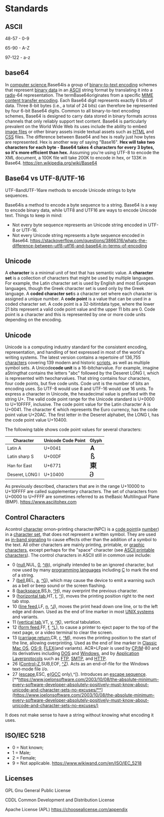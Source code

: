# Standards

## ASCII

48-57 - 0-9

65-90 - A-Z

97-122 - a-z

## base64

In [computer science](https://en.wikipedia.org/wiki/Computer_science),Base64is a group of [binary-to-text encoding](https://en.wikipedia.org/wiki/Binary-to-text_encoding) schemes that represent [binary data](https://en.wikipedia.org/wiki/Binary_data) in an [ASCII](https://en.wikipedia.org/wiki/ASCII) string format by translating it into a [radix](https://en.wikipedia.org/wiki/Radix)-64 representation. The termBase64originates from a specific [MIME content transfer encoding](https://en.wikipedia.org/wiki/MIME#Content-Transfer-Encoding). Each Base64 digit represents exactly 6 bits of data. Three 8-bit bytes (i.e., a total of 24 bits) can therefore be represented by four 6-bit Base64 digits.
Common to all binary-to-text encoding schemes, Base64 is designed to carry data stored in binary formats across channels that only reliably support text content. Base64 is particularly prevalent on the World Wide Web its uses include the ability to embed [image files](https://en.wikipedia.org/wiki/Image_files) or other binary assets inside textual assets such as [HTML](https://en.wikipedia.org/wiki/HTML) and [CSS](https://en.wikipedia.org/wiki/CSS) files.
The difference between Base64 and hex is really just how bytes are represented. Hex is another way of saying "Base16". **Hex will take two characters for each byte - Base64 takes 4 characters for every 3 bytes, so it's more efficient than hex.** Assuming you're using UTF-8 to encode the XML document, a 100K file will take 200K to encode in hex, or 133K in Base64.
<https://en.wikipedia.org/wiki/Base64>

## Base64 vs UTF-8/UTF-16

UTF-8andUTF-16are methods to encode Unicode strings to byte sequences.

Base64is a method to encode a byte sequence to a string.
Base64 is a way to encode binary data, while UTF8 and UTF16 are ways to encode Unicode text.
Things to keep in mind:

- Not every byte sequence represents an Unicode string encoded in UTF-8 or UTF-16.
- Not every Unicode string represents a byte sequence encoded in Base64.
<https://stackoverflow.com/questions/3866316/whats-the-difference-between-utf8-utf16-and-base64-in-terms-of-encoding>

## Unicode

A **character** is a minimal unit of text that has semantic value.
A **character set** is a collection of characters that might be used by multiple languages. For example, the Latin character set is used by English and most European languages, though the Greek character set is used only by the Greek language.
A **coded character set**is a character set where each character is assigned a unique number.
A **code point** is a value that can be used in a coded character set. A code point is a 32-bitintdata type, where the lower 21 bits represent a valid code point value and the upper 11 bits are 0. Code point is a character and this is represented by one or more code units depending on the encoding.

## Unicode

Unicode is a computing industry standard for the consistent encoding, representation, and handling of text expressed in most of the world's writing systems.
The latest version contains a repertoire of 136,755 [characters](https://en.wikipedia.org/wiki/Character_(computing)) covering 139 modern and historic [scripts](https://en.wikipedia.org/wiki/Script_(Unicode)), as well as multiple symbol sets.
A Unicode**code unit** is a 16-bitcharvalue. For example, imagine aStringthat contains the letters "abc" followed by the Deseret LONG I, which is represented with twocharvalues. That string contains four characters, four code points, but five code units. Code unit is the number of bits an encoding uses. So UTF-8 would use 8 and UTF-16 would use 16 units.
To express a character in Unicode, the hexadecimal value is prefixed with the string U+. The valid code point range for the Unicode standard is U+0000 to U+10FFFF, inclusive. The code point value for the Latin character A is U+0041. The character € which represents the Euro currency, has the code point value U+20AC. The first letter in the Deseret alphabet, the LONG I, has the code point value U+10400.

The following table shows code point values for several characters:

| Character       | Unicode Code Point | Glyph                                                                                                                                                                                                              |
|--------------------------|----------------------------------|------------|
| Latin A         | U+0041             | ![image](../../media/Standards-image1.gif)                                                     |
| Latin sharp S   | U+00DF             | ![image](../../media/Standards-image2.gif)                                            |
| Han for East    | U+6771             | ![image](../../media/Standards-image3.gif) |
| Deseret, LONG I | U+10400            | ![image](../../media/Standards-image4.gif)               |

As previously described, characters that are in the range U+10000 to U+10FFFF are called supplementary characters. The set of characters from U+0000 to U+FFFF are sometimes referred to as theBasic Multilingual Plane (BMP).
<https://www.asciitohex.com>

## Control Characters

Acontrol [character](https://en.wikipedia.org/wiki/Character_(computing)) ornon-printing character(NPC) is a [code point](https://en.wikipedia.org/wiki/Code_point)(a [number](https://en.wikipedia.org/wiki/Number)) in a [character set](https://en.wikipedia.org/wiki/Character_encoding), that does not represent a written symbol. They are used as [in-band signaling](https://en.wikipedia.org/wiki/In-band_signaling) to cause effects other than the addition of a symbol to the text. All other characters are mainly printing, printable, or [graphic characters](https://en.wikipedia.org/wiki/Graphic_character), except perhaps for the "space" character (see [ASCII printable characters](https://en.wikipedia.org/wiki/ASCII_printable_characters)).
The control characters in ASCII still in common use include:

- 0 ([null](https://en.wikipedia.org/wiki/Null_character),NUL, [0](https://en.wikipedia.org/wiki/%5C0), [^@](https://en.wikipedia.org/wiki/%5E@)), originally intended to be an ignored character, but now used by many [programming languages](https://en.wikipedia.org/wiki/Programming_language) including [C](https://en.wikipedia.org/wiki/C_programming_language) to mark the end of a string.
- 7 ([bell](https://en.wikipedia.org/wiki/Bell_character),BEL, [a](https://en.wikipedia.org/wiki/%5Ca), [^G](https://en.wikipedia.org/wiki/%5EG)), which may cause the device to emit a warning such as a bell or beep sound or the screen flashing.
- 8 ([backspace](https://en.wikipedia.org/wiki/Backspace),BS,b, [^H](https://en.wikipedia.org/wiki/%5EH)), may overprint the previous character.
- 9 ([horizontal tab](https://en.wikipedia.org/wiki/Tab_key),HT, [t](https://en.wikipedia.org/wiki/%5Ct), [^I](https://en.wikipedia.org/wiki/%5EI)), moves the printing position right to the next tab stop.
- 10 ([line feed](https://en.wikipedia.org/wiki/Newline),LF, [n](https://en.wikipedia.org/wiki/%5Cn), [^J](https://en.wikipedia.org/wiki/%5EJ)), moves the print head down one line, or to the left edge and down. Used as the end of line marker in most [UNIX systems](https://en.wikipedia.org/wiki/Unix) and variants.
- 11 ([vertical tab](https://en.wikipedia.org/wiki/Tab_key),VT, [v](https://en.wikipedia.org/wiki/%5Cv), [^K](https://en.wikipedia.org/wiki/%5EK)), vertical tabulation.
- 12 ([form feed](https://en.wikipedia.org/wiki/Page_break),FF, [f](https://en.wikipedia.org/wiki/%5Cf), [^L](https://en.wikipedia.org/wiki/%5EL)), to cause a printer to eject paper to the top of the next page, or a video terminal to clear the screen.
- 13 ([carriage return](https://en.wikipedia.org/wiki/Carriage_return),CR, [r](https://en.wikipedia.org/wiki/%5Cr), [^M](https://en.wikipedia.org/wiki/%5EM)), moves the printing position to the start of the line, allowing overprinting. Used as the end of line marker in [Classic Mac OS](https://en.wikipedia.org/wiki/Classic_Mac_OS), [OS-9](https://en.wikipedia.org/wiki/OS-9), [FLEX](https://en.wikipedia.org/wiki/FLEX_(operating_system))(and variants). ACR+LFpair is used by [CP/M](https://en.wikipedia.org/wiki/CP/M)-80 and its derivatives including [DOS](https://en.wikipedia.org/wiki/DOS) and [Windows](https://en.wikipedia.org/wiki/Microsoft_Windows), and by [Application Layer](https://en.wikipedia.org/wiki/Application_Layer)[protocols](https://en.wikipedia.org/wiki/Communications_protocol) such as [FTP](https://en.wikipedia.org/wiki/File_Transfer_Protocol), [SMTP](https://en.wikipedia.org/wiki/Simple_Mail_Transfer_Protocol), and [HTTP](https://en.wikipedia.org/wiki/Hypertext_Transfer_Protocol).
- 26 ([Control-Z](https://en.wikipedia.org/wiki/Control-Z),SUB,EOF, [^Z](https://en.wikipedia.org/wiki/%5EZ)). Acts as an end-of-file for the Windows text-mode file i/o.
- 27 ([escape](https://en.wikipedia.org/wiki/Escape_character),ESC, [e](https://en.wikipedia.org/wiki/%5Ce)([GCC](https://en.wikipedia.org/wiki/GCC_(software)) only),^[). Introduces an [escape sequence](https://en.wikipedia.org/wiki/Escape_sequence).
[**https://www.joelonsoftware.com/2003/10/08/the-absolute-minimum-every-software-developer-absolutely-positively-must-know-about-unicode-and-character-sets-no-excuses/**](https://www.joelonsoftware.com/2003/10/08/the-absolute-minimum-every-software-developer-absolutely-positively-must-know-about-unicode-and-character-sets-no-excuses/)

It does not make sense to have a string without knowing what encoding it uses.

## ISO/IEC 5218

- 0 = Not known;
- 1 = Male;
- 2 = Female;
- 9 = Not applicable.
<https://www.wikiwand.com/en/ISO/IEC_5218>

## Licenses

GPL Gnu General Public License

CDDL Common Development and Distribution License

Apache License (APL)
<https://choosealicense.com/appendix>
